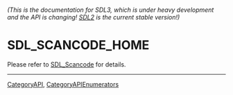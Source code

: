 ###### (This is the documentation for SDL3, which is under heavy development and the API is changing! [SDL2](https://wiki.libsdl.org/SDL2/) is the current stable version!)
# SDL_SCANCODE_HOME

Please refer to [SDL_Scancode](SDL_Scancode) for details.

----
[CategoryAPI](CategoryAPI), [CategoryAPIEnumerators](CategoryAPIEnumerators)

